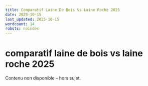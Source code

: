 ```yaml
---
title: Comparatif Laine De Bois Vs Laine Roche 2025
date: 2025-10-15
last_updated: 2025-10-15
wordcount: 14
robots: noindex
---
```


# comparatif laine de bois vs laine roche 2025

Contenu non disponible – hors sujet.